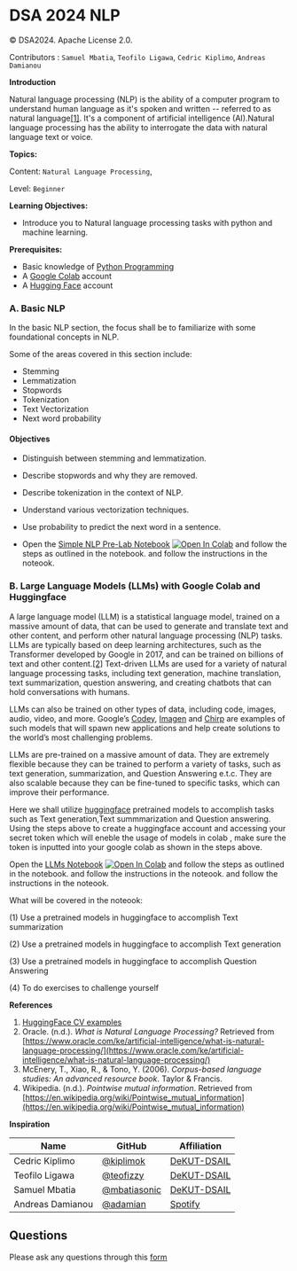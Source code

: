 # DSA 2024 NLP

© DSA2024. Apache License 2.0.

Contributors : `Samuel Mbatia`, `Teofilo Ligawa`, `Cedric Kiplimo`, `Andreas Damianou`


**Introduction**

Natural language processing (NLP) is the ability of a computer program to understand human language as it's spoken and written -- referred to as natural language[[1]](https://www.oracle.com/ke/artificial-intelligence/what-is-natural-language-processing/). It's a component of artificial intelligence (AI).Natural language processing has the ability to interrogate the data with natural language text or voice.

**Topics:**

Content: `Natural Language Processing`,

Level: `Beginner`

**Learning Objectives:**
- Introduce you to Natural language processing tasks with python and machine learning.

**Prerequisites:**
- Basic knowledge of [Python Programming](https://ocw.mit.edu/courses/6-0001-introduction-to-computer-science-and-programming-in-python-fall-2016/)
- A [Google Colab](https://colab.research.google.com/) account
- A [Hugging Face](https://huggingface.co/join)  account

<!-- #region -->
### A. Basic NLP
In the basic NLP section, the focus shall be to familiarize with some foundational concepts in NLP.

Some of the areas covered in this section include:
* Stemming
* Lemmatization
* Stopwords
* Tokenization
* Text Vectorization
* Next word probability

#### Objectives
* Distinguish between stemming and lemmatization.
* Describe stopwords and why they are removed.
* Describe tokenization in the context of NLP.
* Understand various vectorization techniques.
* Use probability to predict the next word in a sentence.

* Open the [Simple NLP Pre-Lab Notebook](https://github.com/DeKUT-DSAIL/DSA-2024-NLP/blob/main/pre-lab/simple_nlp_prelab.ipynb) <a target="_blank" href="https://colab.research.google.com/github/DeKUT-DSAIL/DSA-2024-NLP/blob/main/pre-lab/simple_nlp_prelab.ipynb"><img src="https://colab.research.google.com/assets/colab-badge.svg" alt="Open In Colab"/></a> and follow the steps as outlined in the notebook. and follow the instructions in the noteook.

<!-- #endregion -->

<!-- #region -->
### B. Large Language Models (LLMs) with Google Colab and Huggingface
A large language model (LLM) is a statistical language model, trained on a massive amount of data, that can be used to generate and translate text and other content, and perform other natural language processing (NLP) tasks.
LLMs are typically based on deep learning architectures, such as the Transformer developed by Google in 2017, and can be trained on billions of text and other content.[[2]](https://cloud.google.com/ai/llms)
Text-driven LLMs are used for a variety of natural language processing tasks, including text generation, machine translation, text summarization, question answering, and creating chatbots that can hold conversations with humans.

LLMs can also be trained on other types of data, including code, images, audio, video, and more. Google’s [Codey](https://cloud.google.com/vertex-ai/docs/generative-ai/code/code-models-overview), [Imagen](https://cloud.google.com/vertex-ai/docs/generative-ai/image/overview) and [Chirp](https://cloud.google.com/vertex-ai/docs/generative-ai/speech/speech-to-text) are examples of such models that will spawn new applications and help create solutions to the world’s most challenging problems.

LLMs are pre-trained on a massive amount of data. They are extremely flexible because they can be trained to perform a variety of tasks, such as text generation, summarization, and  Question Answering e.t.c. They are also scalable because they can be fine-tuned to specific tasks, which can improve their performance.

Here we shall utilize [huggingface](https://huggingface.co/models) pretrained models to accomplish tasks such as Text generation,Text summmarization and Question answering. Using the steps above to create a huggingface account and accessing your secret token which will eneble the usage of models in colab , make sure the token is inputted into your google colab as shown in the steps above.

Open the [LLMs Notebook](https://github.com/DeKUT-DSAIL/DSA-2024-NLP/blob/main/pre-lab/simple_nlp_prelab.ipynb) <a target="_blank" href="https://colab.research.google.com/github/DeKUT-DSAIL/DSA-2024-NLP/blob/main/pre-lab/simple_nlp_prelab.ipynb"><img src="https://colab.research.google.com/assets/colab-badge.svg" alt="Open In Colab"/></a> and follow the steps as outlined in the notebook. and follow the instructions in the noteook. and follow the instructions in the noteook.

What will be covered in the noteook:

(1) Use a pretrained models in huggingface to accomplish Text summarization

(2) Use a pretrained models in huggingface to accomplish Text generation

(3) Use a pretrained models in huggingface to accomplish Question Answering

(4) To do exercises to challenge yourself


<!-- #endregion -->

**References**

1. [HuggingFace CV examples](https://huggingface.co/datasets)
3. Oracle. (n.d.). *What is Natural Language Processing?* Retrieved from [https://www.oracle.com/ke/artificial-intelligence/what-is-natural-language-processing/](https://www.oracle.com/ke/artificial-intelligence/what-is-natural-language-processing/)
4. McEnery, T., Xiao, R., & Tono, Y. (2006). *Corpus-based language studies: An advanced resource book*. Taylor & Francis.
5. Wikipedia. (n.d.). *Pointwise mutual information*. Retrieved from [https://en.wikipedia.org/wiki/Pointwise_mutual_information](https://en.wikipedia.org/wiki/Pointwise_mutual_information)


**Inspiration**



| Name              | GitHub                                            | Affiliation                                     |
|-------------------|---------------------------------------------------|-------------------------------------------------|
| Cedric Kiplimo    | [@kiplimok](https://github.com/kiplimock)         | [DeKUT-DSAIL](https://dekut-dsail.github.io)    |
| Teofilo Ligawa    | [@teofizzy](https://github.com/teofizzy)          | [DeKUT-DSAIL](https://dekut-dsail.github.io)    |
| Samuel Mbatia     | [@mbatiasonic](https://github.com/mbatiasonic)    | [DeKUT-DSAIL](https://dekut-dsail.github.io)    |
| Andreas Damianou  | [@adamian](https://github.com/adamian)            | [Spotify](http://andreasdamianou.com/)          |


## Questions

Please ask any questions through this [form](https://forms.gle/cWTba8SHamqhtrP38)
